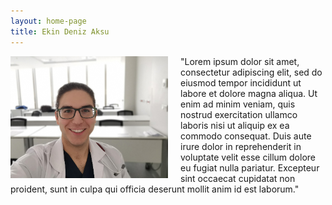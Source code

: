 ```yaml
---
layout: home-page
title: Ekin Deniz Aksu
---
```


<p><img src="https://raw.githubusercontent.com/ekinda/ekinda.github.io/master/foto.jpg" alt="A photo of me" title="That's me!" style="float:left; margin-right: 20px; width:50%; height:50%;">

"Lorem ipsum dolor sit amet, consectetur adipiscing elit, sed do eiusmod tempor incididunt ut labore et dolore magna aliqua. Ut enim ad minim veniam, quis nostrud exercitation ullamco laboris nisi ut aliquip ex ea commodo consequat. Duis aute irure dolor in reprehenderit in voluptate velit esse cillum dolore eu fugiat nulla pariatur. Excepteur sint occaecat cupidatat non proident, sunt in culpa qui officia deserunt mollit anim id est laborum." </p>
